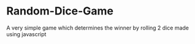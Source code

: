 # Random-Dice-Game
A very simple game which determines the winner by rolling 2 dice made using javascript
